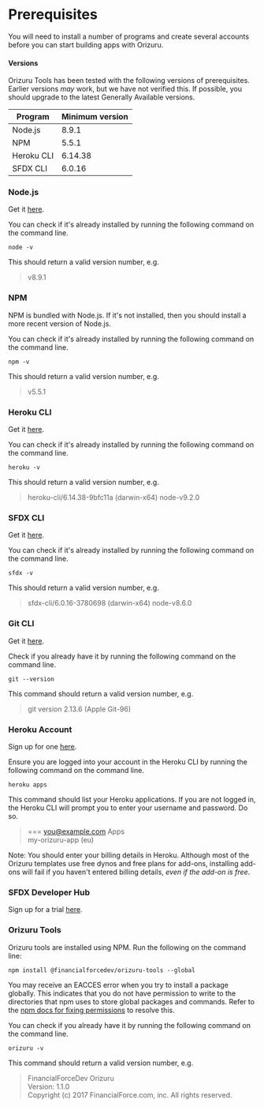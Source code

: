 ---
---

# Prerequisites
You will need to install a number of programs and create several accounts before you can start building apps with Orizuru.

#### Versions
Orizuru Tools has been tested with the following versions of prerequisites. Earlier versions *may* work, but we have not verified this. If possible, you should upgrade to the latest Generally Available versions.

|Program|Minimum version|
|-------|---------------|
|Node.js|8.9.1|
|NPM|5.5.1|
|Heroku CLI|6.14.38|
|SFDX CLI|6.0.16|

### Node.js
Get it [here](https://nodejs.org/en/).

You can check if it's already installed by running the following command on the command line.
```shell
node -v
```
This should return a valid version number, e.g.
> v8.9.1

### NPM
NPM is bundled with Node.js.
If it's not installed, then you should install a more recent version of Node.js.

You can check if it's already installed by running the following command on the command line.
```shell
npm -v
```
This should return a valid version number, e.g.
> v5.5.1

### Heroku CLI
Get it [here](https://devcenter.heroku.com/articles/heroku-cli).

You can check if it's already installed by running the following command on the command line.
```shell
heroku -v
```
This should return a valid version number, e.g.
> heroku-cli/6.14.38-9bfc11a (darwin-x64) node-v9.2.0

### SFDX CLI
Get it [here](https://developer.salesforce.com/tools/sfdxcli).

You can check if it's already installed by running the following command on the command line.
```shell
sfdx -v
```
This should return a valid version number, e.g.
> sfdx-cli/6.0.16-3780698 (darwin-x64) node-v8.6.0

### Git CLI
Get it [here](https://git-scm.com/book/en/v2/Getting-Started-Installing-Git).

Check if you already have it by running the following command on the command line.
```shell
git --version
```
This command should return a valid version number, e.g.
> git version 2.13.6 (Apple Git-96)

### Heroku Account
Sign up for one [here](https://signup.heroku.com/).

Ensure you are logged into your account in the Heroku CLI by running the following command on the command line.
```shell
heroku apps
```
This command should list your Heroku applications.
If you are not logged in, the Heroku CLI will prompt you to enter your username and password. Do so.
> === you@example.com Apps <br>
> my-orizuru-app (eu)

Note: You should enter your billing details in Heroku.
Although most of the Orizuru templates use free dynos and free plans for add-ons, installing add-ons will fail if you haven't entered billing details, *even if the add-on is free*.

### SFDX Developer Hub
Sign up for a trial [here](https://developer.salesforce.com/promotions/orgs/dx-signup).

### Orizuru Tools
Orizuru tools are installed using NPM. Run the following on the command line:
```shell
npm install @financialforcedev/orizuru-tools --global
```

You may receive an EACCES error when you try to install a package globally.
This indicates that you do not have permission to write to the directories that npm uses to store global packages and commands.
Refer to the [npm docs for fixing permissions](https://docs.npmjs.com/getting-started/fixing-npm-permissions) to resolve this.

You can check if you already have it by running the following command on the command line.
```shell
orizuru -v
```
This command should return a valid version number, e.g.

> FinancialForceDev Orizuru <br>
> Version: 1.1.0 <br>
> Copyright (c) 2017 FinancialForce.com, inc.  All rights reserved.
